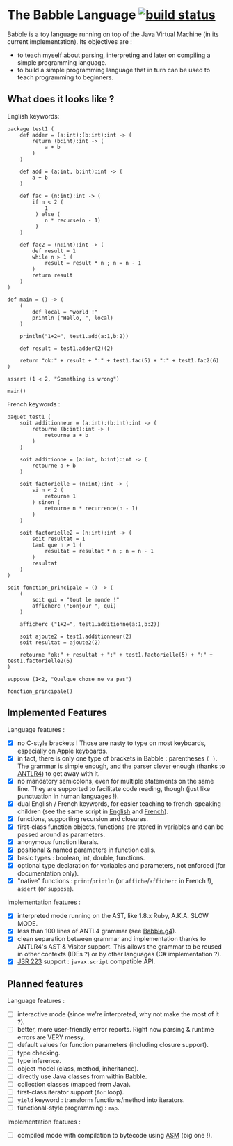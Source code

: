 The Babble Language [![build status](https://secure.travis-ci.org/nlehuen/babble.png)](http://travis-ci.org/nlehuen/babble)
===================

Babble is a toy language running on top of the Java Virtual Machine (in its current implementation). Its objectives are :

* to teach myself about parsing, interpreting and later on compiling a simple programming language.
* to build a simple programming language that in turn can be used to teach programming to beginners.

What does it looks like ?
-------------------------

English keywords:

```
package test1 (
    def adder = (a:int):(b:int):int -> (
        return (b:int):int -> (
            a + b
        )
    )

    def add = (a:int, b:int):int -> (
        a + b
    )

    def fac = (n:int):int -> (
        if n < 2 (
            1
         ) else (
            n * recurse(n - 1)
         )
    )

    def fac2 = (n:int):int -> (
        def result = 1
        while n > 1 (
            result = result * n ; n = n - 1
        )
        return result
    )
)

def main = () -> (
    (
        def local = "world !"
        println ("Hello, ", local)
    )

    println("1+2=", test1.add(a:1,b:2))

    def result = test1.adder(2)(2)

    return "ok:" + result + ":" + test1.fac(5) + ":" + test1.fac2(6)
)

assert (1 < 2, "Something is wrong")

main()
```

French keywords :

```
paquet test1 (
    soit additionneur = (a:int):(b:int):int -> (
        retourne (b:int):int -> (
            retourne a + b
        )
    )

    soit additionne = (a:int, b:int):int -> (
        retourne a + b
    )

    soit factorielle = (n:int):int -> (
        si n < 2 (
            retourne 1
        ) sinon (
            retourne n * recurrence(n - 1)
        )
    )

    soit factorielle2 = (n:int):int -> (
        soit resultat = 1
        tant que n > 1 (
            resultat = resultat * n ; n = n - 1
        )
        resultat
    )
)

soit fonction_principale = () -> (
    (
        soit qui = "tout le monde !"
        afficherc ("Bonjour ", qui)
    )

    afficherc ("1+2=", test1.additionne(a:1,b:2))

    soit ajoute2 = test1.additionneur(2)
    soit resultat = ajoute2(2)

    retourne "ok:" + resultat + ":" + test1.factorielle(5) + ":" + test1.factorielle2(6)
)

suppose (1<2, "Quelque chose ne va pas")

fonction_principale()
```


Implemented Features
--------------------

Language features :

- [x] no C-style brackets ! Those are nasty to type on most keyboards, especially on Apple keyboards.
- [x] in fact, there is only one type of brackets in Babble : parentheses `( )`. The grammar is simple enough, and the parser clever enough (thanks to [ANTLR4](http://www.antlr.org/wiki/display/ANTLR4/Home)) to get away with it.
- [x] no mandatory semicolons, even for multiple statements on the same line. They are supported to facilitate code reading, though (just like punctuation in human languages !).
- [x] dual English / French keywords, for easier teaching to french-speaking children (see the same script in [English](src/test/babble/Test1.ba) and [French](src/test/babble/Test1-fr.ba)).
- [x] functions, supporting recursion and closures.
- [x] first-class function objects, functions are stored in variables and can be passed around as parameters.
- [x] anonymous function literals.
- [x] positional & named parameters in function calls.
- [x] basic types : boolean, int, double, functions.
- [x] optional type declaration for variables and parameters, not enforced (for documentation only).
- [x] "native" functions : `print`/`println` (or `affiche`/`afficherc` in French !), `assert` (or `suppose`).

Implementation features :

- [x] interpreted mode running on the AST, like 1.8.x Ruby, A.K.A. SLOW MODE.
- [x] less than 100 lines of ANTL4 grammar (see [Babble.g4](src/main/antlr4/org/babblelang/parser/Babble.g4)).
- [x] clean separation between grammar and implementation thanks to ANTLR4's AST & Visitor support. This allows the grammar to be reused in other contexts (IDEs ?) or by other languages (C# implementation ?).
- [x] [JSR 223](http://www.jcp.org/en/jsr/detail?id=223) support : `javax.script` compatible API.

Planned features
----------------

Language features :

- [ ] interactive mode (since we're interpreted, why not make the most of it ?).
- [ ] better, more user-friendly error reports. Right now parsing & runtime errors are VERY messy.
- [ ] default values for function parameters (including closure support).
- [ ] type checking.
- [ ] type inference.
- [ ] object model (class, method, inheritance).
- [ ] directly use Java classes from within Babble.
- [ ] collection classes (mapped from Java).
- [ ] first-class iterator support (`for` loop).
- [ ] `yield` keyword : transform functions/method into iterators.
- [ ] functional-style programming : `map`.

Implementation features :

- [ ] compiled mode with compilation to bytecode using [ASM](http://asm.ow2.org/) (big one !).
